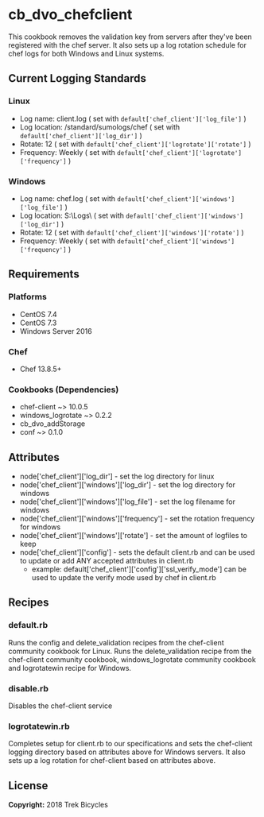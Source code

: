 # cb_dvo_chefclient

This cookbook removes the validation key from servers after they've been registered with the chef server. It also sets up a log rotation schedule for chef logs for both Windows and Linux systems.

## Current Logging Standards

### Linux

- Log name: client.log ( set with `default['chef_client']['log_file']` )
- Log location: /standard/sumologs/chef ( set with `default['chef_client']['log_dir']` )
- Rotate: 12 ( set with `default['chef_client']['logrotate']['rotate']` )
- Frequency: Weekly ( set with `default['chef_client']['logrotate']['frequency']` )

### Windows 

- Log name: chef.log ( set with `default['chef_client']['windows']['log_file']` )
- Log location: S:\Logs\ ( set with `default['chef_client']['windows']['log_dir']` )
- Rotate: 12 ( set with `default['chef_client']['windows']['rotate']` )
- Frequency: Weekly ( set with `default['chef_client']['windows']['frequency']` )

## Requirements

### Platforms

- CentOS 7.4
- CentOS 7.3
- Windows Server 2016

### Chef

- Chef 13.8.5+

### Cookbooks (Dependencies)

- chef-client ~> 10.0.5
- windows_logrotate ~> 0.2.2
- cb_dvo_addStorage
- conf ~> 0.1.0

## Attributes

- node['chef_client']['log_dir'] - set the log directory for linux
- node['chef_client']['windows']['log_dir'] - set the log directory for windows
- node['chef_client']['windows']['log_file'] - set the log filename for windows
- node['chef_client']['windows']['frequency'] - set the rotation frequency for windows
- node['chef_client']['windows']['rotate'] - set the amount of logfiles to keep
- node['chef_client']['config'] - sets the default client.rb and can be used to update or add ANY accepted attributes in client.rb
  - example: default['chef_client']['config']['ssl_verify_mode'] can be used to update the verify mode used by chef in client.rb

## Recipes

### default.rb

Runs the config and delete_validation recipes from the chef-client community cookbook for Linux. Runs the delete_validation recipe from the chef-client community cookbook, windows_logrotate community cookbook and logrotatewin recipe for Windows.

### disable.rb

Disables the chef-client service

### logrotatewin.rb

Completes setup for client.rb to our specifications and sets the chef-client logging directory based on attributes above for Windows servers. It also sets up a log rotation for chef-client based on attributes above.

## License

**Copyright:** 2018 Trek Bicycles